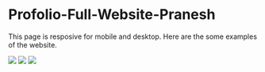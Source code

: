 # Profolio-Full-Website-Pranesh

This page is resposive for mobile and desktop.
Here are the some examples of the website.

![](https://github.com/PRANESH-DEVELOPER/Wedding-card-website-Pranesh/blob/main/Screenshot%202022-01-11%20041446.png)
![](https://github.com/PRANESH-DEVELOPER/Wedding-card-website-Pranesh/blob/main/Screenshot%202022-01-11%20041512.png)
![](https://github.com/PRANESH-DEVELOPER/Wedding-card-website-Pranesh/blob/main/Screenshot%202022-01-11%20041531.png)
